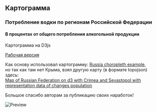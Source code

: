 ## Картограмма ##
### Потребление водки по регионам Российской Федерации ###
#### В процентах от общего потребления алкогольной продукции ####
Картограмма на D3js

[Рабочая версия](https://vittuwork.github.io/choropleth_ap/index.html)


Как основу использовал картограмму:
[Russia choropleth example](http://bl.ocks.org/KoGor/5685876),  
но так как там нет Крыма, взял другую карту (в формате topojson) здесь:  
[Map of Russian Federation on d3 with Crimea and Sevastopol with representation data of changes population](https://github.com/logvik/d3_russian_map)

Большое спасибо авторам за публикацию своих наработок!


![Preview](http://vittuwork.github.io/choropleth_ap/preview.png)
